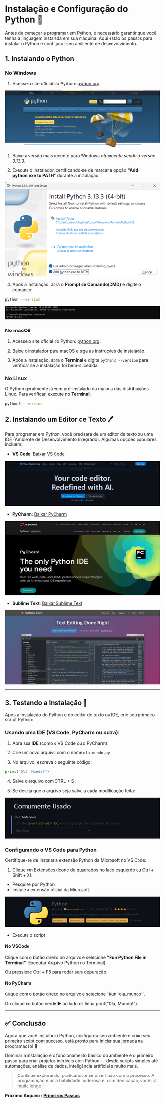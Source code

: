 # Instalação e Configuração do Python 🐍

Antes de começar a programar em Python, é necessário garantir que você tenha a linguagem instalada em sua máquina. Aqui estão os passos para instalar o Python e configurar seu ambiente de desenvolvimento.

## 1. Instalando o Python

### No Windows

1. Acesse o site oficial do Python: [python.org](https://www.python.org/downloads/).

![alt text](/assets/PythonInWindows.png)

1. Baixe a versão mais recente para Windows *atuamente sendo a versão 3.13.3*.

1. Execute o instalador, certificando-se de marcar a opção **"Add python.exe to PATH"** durante a instalação.

![alt text](/assets/PythonInWindows2.png)

4. Após a instalação, abra o **Prompt de Comando(CMD)** e digite o comando:

```bash
python --version
```

![alt text](/assets/PythonInWindows3.png)

### No macOS

1. Acesse o site oficial do Python: [python.org](https://www.python.org/downloads/).

2. Baixe o instalador para macOS e siga as instruções de instalação.

3. Após a instalação, abra o **Terminal** e digite `python3 --version` para verificar se a instalação foi bem-sucedida.

### No Linux

O Python geralmente já vem pré-instalado na maioria das distribuições Linux. Para verificar, execute no **Terminal**:

```bash
python3 --version
```

## 2. Instalando um Editor de Texto 🖊️

Para programar em Python, você precisará de um editor de texto ou uma IDE (Ambiente de Desenvolvimento Integrado). Algumas opções populares incluem:

- **VS Code**: [Baixar VS Code](https://code.visualstudio.com/)

![Vscode Site](/assets/VscodeSite.png)

- **PyCharm**: [Baixar PyCharm](https://www.jetbrains.com/pycharm/)

![Pycharm Site](/assets/PycharmSite.png)

- **Sublime Text**: [Baixar Sublime Text](https://www.sublimetext.com/)

![Sublime Site](/assets/SublimeSite.png)

---

## 3. Testando a Instalação 🧪

Após a instalação do Python e do editor de texto ou IDE, crie seu primeiro script Python:

### Usando uma IDE (VS Code, PyCharm ou outra):

1. Abra sua **IDE** (como o VS Code ou o PyCharm).

2. Crie um novo arquivo com o nome `ola_mundo.py`.

3. No arquivo, escreva o seguinte código:

```python
print("Olá, Mundo!")
```

4. Salve o arquivo com CTRL + S .

5. Se deseja que o arquivo seja salvo a cada modificação feita:

![Auto Save](/assets/AutoSaveConfig.png)

### Configurando o VS Code para Python

Certifique-se de instalar a extensão Python da Microsoft no VS Code:

1. Clique em Extensões (ícone de quadrados no lado esquerdo ou Ctrl + Shift + X).

- Pesquise por Python.
- Instale a extensão oficial da Microsoft.

![alt text](/assets/PythonExtension.png)

- Execute o script

#### No VSCode

Clique com o botão direito no arquivo e selecione **"Run Python File in Terminal"** (Executar Arquivo Python no Terminal).

Ou pressione Ctrl + F5 para rodar sem depuração.

#### No PyCharm

Clique com o botão direito no arquivo e selecione "Run 'ola_mundo'".

Ou clique no botão verde ▶️ ao lado da linha print("Olá, Mundo!").

---

## ✅ Conclusão

Agora que você instalou o Python, configurou seu ambiente e criou seu primeiro script com sucesso, está pronto para iniciar sua jornada na programação! 🚀

Dominar a instalação e o funcionamento básico do ambiente é o primeiro passo para criar projetos incríveis com Python — desde scripts simples até automações, análise de dados, inteligência artificial e muito mais.

> Continue explorando, praticando e se divertindo com o processo. A programação é uma habilidade poderosa e, com dedicação, você irá muito longe !

**Próximo Arquivo : [Primeiros Passos](/pt-br/1.%20introducao/primeiros_passos.md)**